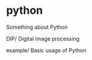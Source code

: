 python
======

Something about Python

DIP/ Digital image processing

example/ Basic usage of Python
